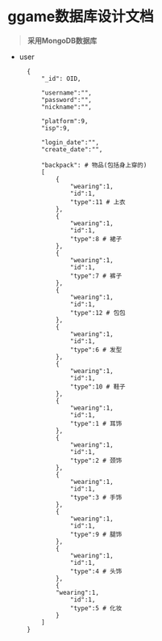 # ggame数据库设计文档 #

> **采用MongoDB数据库**

- user

        {
            "_id": OID,

            "username":"",
            "password":"",
            "nickname":"",

            "platform":9,
            "isp":9,

            "login_date":"",
            "create_date":"",

            "backpack": # 物品(包括身上穿的)
            [ 
                {
                    "wearing":1,
                    "id":1,
                    "type":11 # 上衣
                },
                {
                    "wearing":1,
                    "id":1,
                    "type":8 # 裙子
                },
                {
                    "wearing":1,
                    "id":1,
                    "type":7 # 裤子
                },
                {
                    "wearing":1,
                    "id":1,
                    "type":12 # 包包
                },
                {
                    "wearing":1,
                    "id":1,
                    "type":6 # 发型
                },
                {
                    "wearing":1,
                    "id":1,
                    "type":10 # 鞋子
                },
                {
                    "wearing":1,
                    "id":1,
                    "type":1 # 耳饰
                },
                {
                    "wearing":1,
                    "id":1,
                    "type":2 # 颈饰
                },
                {
                    "wearing":1,
                    "id":1,
                    "type":3 # 手饰
                },
                {
                    "wearing":1,
                    "id":1,
                    "type":9 # 腿饰
                },
                {
                    "wearing":1,
                    "id":1,
                    "type":4 # 头饰
                },
                {
                "wearing":1,
                    "id":1,
                    "type":5 # 化妆
                }
            ]
        }